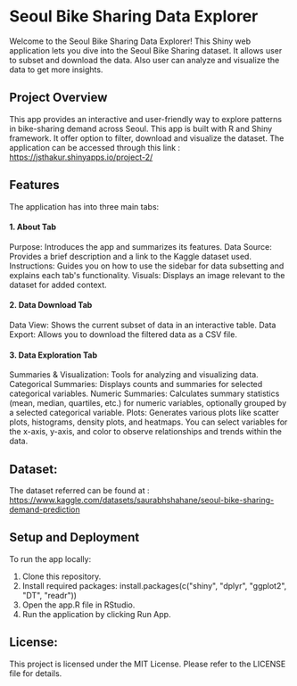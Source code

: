 # Seoul Bike Sharing Data Explorer

Welcome to the Seoul Bike Sharing Data Explorer! This Shiny web application lets you dive into the Seoul Bike Sharing dataset. It allows user to subset and download the data. Also user can analyze and visualize the data to get more insights.

## Project Overview
This app provides an interactive and user-friendly way to explore patterns in bike-sharing demand across Seoul. This app is built with R and Shiny framework. It offer option to filter, download and visualize the dataset.
The application can be accessed through this link : https://jsthakur.shinyapps.io/project-2/

## Features

The application has into three main tabs:

#### 1. About Tab
Purpose: Introduces the app and summarizes its features.
Data Source: Provides a brief description and a link to the Kaggle dataset used.
Instructions: Guides you on how to use the sidebar for data subsetting and explains each tab's functionality.
Visuals: Displays an image relevant to the dataset for added context.

#### 2. Data Download Tab
Data View: Shows the current subset of data in an interactive table.
Data Export: Allows you to download the filtered data as a CSV file.

#### 3. Data Exploration Tab
Summaries & Visualization: Tools for analyzing and visualizing data.
Categorical Summaries: Displays counts and summaries for selected categorical variables.
Numeric Summaries: Calculates summary statistics (mean, median, quartiles, etc.) for numeric variables, optionally grouped by a selected categorical variable.
Plots: Generates various plots like scatter plots, histograms, density plots, and heatmaps. You can select variables for the x-axis, y-axis, and color to observe relationships and trends within the data.

## Dataset:
The dataset referred can be found at : https://www.kaggle.com/datasets/saurabhshahane/seoul-bike-sharing-demand-prediction

## Setup and Deployment

To run the app locally:

1. Clone this repository.
2. Install required packages: install.packages(c("shiny", "dplyr", "ggplot2", "DT", "readr"))
3. Open the app.R file in RStudio.
4. Run the application by clicking Run App.

## License:
This project is licensed under the MIT License. Please refer to the LICENSE file for details.
